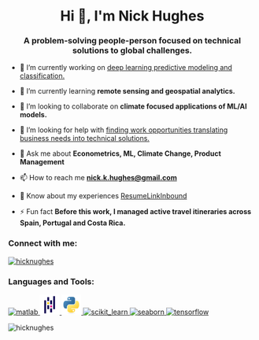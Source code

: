 <h1 align="center">Hi 👋, I'm Nick Hughes</h1>
<h3 align="center">A problem-solving people-person focused on technical solutions to global challenges.</h3>

- 🔭 I’m currently working on [deep learning predictive modeling and classification.](https://www.fruitpunch.ai/challenges/ai-against-carbon-impact)

- 🌱 I’m currently learning **remote sensing and geospatial analytics.**

- 👯 I’m looking to collaborate on **climate focused applications of ML/AI models.**

- 🤝 I’m looking for help with [finding work opportunities translating business needs into technical solutions.](https://www.linkedin.com/in/hicknughes/)

- 💬 Ask me about **Econometrics, ML, Climate Change, Product Management**

- 📫 How to reach me **nick.k.hughes@gmail.com**

- 📄 Know about my experiences [ResumeLinkInbound](ResumeLinkInbound)

- ⚡ Fun fact **Before this work, I managed active travel itineraries across Spain, Portugal and Costa Rica.**

<h3 align="left">Connect with me:</h3>
<p align="left">
<a href="https://linkedin.com/in/hicknughes" target="blank"><img align="center" src="https://raw.githubusercontent.com/rahuldkjain/github-profile-readme-generator/master/src/images/icons/Social/linked-in-alt.svg" alt="hicknughes" height="30" width="40" /></a>
</p>

<h3 align="left">Languages and Tools:</h3>
<p align="left"> <a href="https://www.mathworks.com/" target="_blank" rel="noreferrer"> <img src="https://upload.wikimedia.org/wikipedia/commons/2/21/Matlab_Logo.png" alt="matlab" width="40" height="40"/> </a> <a href="https://pandas.pydata.org/" target="_blank" rel="noreferrer"> <img src="https://raw.githubusercontent.com/devicons/devicon/2ae2a900d2f041da66e950e4d48052658d850630/icons/pandas/pandas-original.svg" alt="pandas" width="40" height="40"/> </a> <a href="https://www.python.org" target="_blank" rel="noreferrer"> <img src="https://raw.githubusercontent.com/devicons/devicon/master/icons/python/python-original.svg" alt="python" width="40" height="40"/> </a> <a href="https://scikit-learn.org/" target="_blank" rel="noreferrer"> <img src="https://upload.wikimedia.org/wikipedia/commons/0/05/Scikit_learn_logo_small.svg" alt="scikit_learn" width="40" height="40"/> </a> <a href="https://seaborn.pydata.org/" target="_blank" rel="noreferrer"> <img src="https://seaborn.pydata.org/_images/logo-mark-lightbg.svg" alt="seaborn" width="40" height="40"/> </a> <a href="https://www.tensorflow.org" target="_blank" rel="noreferrer"> <img src="https://www.vectorlogo.zone/logos/tensorflow/tensorflow-icon.svg" alt="tensorflow" width="40" height="40"/> </a> </p>

<p><img align="center" src="https://github-readme-stats.vercel.app/api/top-langs?username=hicknughes&show_icons=true&locale=en&layout=compact" alt="hicknughes" /></p>
